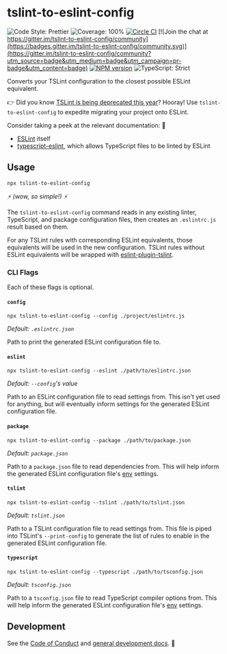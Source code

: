 # tslint-to-eslint-config

![Code Style: Prettier](https://img.shields.io/badge/code_style-prettier-brightgreen.svg)
![Coverage: 100%](https://img.shields.io/badge/coverage-100%25-brightgreen.svg)
[![Circle CI](https://img.shields.io/circleci/build/github/JoshuaKGoldberg/tslint-to-eslint-config.svg)](https://circleci.com/gh/JoshuaKGoldberg/tslint-to-eslint-config)
[![Join the chat at https://gitter.im/tslint-to-eslint-config/community](https://badges.gitter.im/tslint-to-eslint-config/community.svg)](https://gitter.im/tslint-to-eslint-config/community?utm_source=badge&utm_medium=badge&utm_campaign=pr-badge&utm_content=badge)
[![NPM version](https://badge.fury.io/js/tslint-to-eslint-config.svg)](http://badge.fury.io/js/tslint-to-eslint-config)
![TypeScript: Strict](https://img.shields.io/badge/typescript-strict-brightgreen.svg)

Converts your TSLint configuration to the closest possible ESLint equivalent.

👉 Did you know [TSLint is being deprecated this year](https://github.com/palantir/tslint/issues/4534)?
Hooray!
Use `tslint-to-eslint-config` to expedite migrating your project onto ESLint.

Consider taking a peek at the relevant documentation: 🤔

-   [ESLint](https://eslint.org/docs) itself
-   [typescript-eslint](https://typescript-eslint.io), which allows TypeScript files to be linted by ESLint

## Usage

```shell
npx tslint-to-eslint-config
```

_⚡ (wow, so simple!) ⚡_

The `tslint-to-eslint-config` command reads in any existing linter, TypeScript, and package configuration files, then creates an `.eslintrc.js` result based on them.

For any TSLint rules with corresponding ESLint equivalents, those equivalents will be used in the new configuration.
TSLint rules without ESLint equivalents will be wrapped with [eslint-plugin-tslint](https://github.com/typescript-eslint/typescript-eslint/tree/master/packages/eslint-plugin-tslint).

### CLI Flags

Each of these flags is optional.

#### `config`

```shell
npx tslint-to-eslint-config --config ./project/eslintrc.js
```

_Default: `.eslintrc.json`_

Path to print the generated ESLint configuration file to.

#### `eslint`

```shell
npx tslint-to-eslint-config --eslint ./path/to/eslintrc.json
```

_Default: `--config`'s value_

Path to an ESLint configuration file to read settings from.
This isn't yet used for anything, but will eventually inform settings for the generated ESLint configuration file.

#### `package`

```shell
npx tslint-to-eslint-config --package ./path/to/package.json
```

_Default: `package.json`_

Path to a `package.json` file to read dependencies from.
This will help inform the generated ESLint configuration file's [env](https://eslint.org/docs/user-guide/configuring#specifying-parser-options) settings.

#### `tslint`

```shell
npx tslint-to-eslint-config --tslint ./path/to/tslint.json
```

_Default: `tslint.json`_

Path to a TSLint configuration file to read settings from.
This file is piped into TSLint's `--print-config` to generate the list of rules to enable in the generated ESLint configuration file.

#### `typescript`

```shell
npx tslint-to-eslint-config --typescript ./path/to/tsconfig.json
```

_Default: `tsconfig.json`_

Path to a `tsconfig.json` file to read TypeScript compiler options from.
This will help inform the generated ESLint configuration file's [env](https://eslint.org/docs/user-guide/configuring#specifying-parser-options) settings.

## Development

See the [Code of Conduct](./.github/CODE_OF_CONDUCT.md) and [general development docs](./docs/Development.md). 💖
